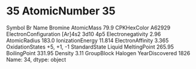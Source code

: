 # 35 AtomicNumber                           35
Symbol                                 Br
Name                              Bromine
AtomicMass                           79.9
CPKHexColor                        A62929
ElectronConfiguration    [Ar]4s2 3d10 4p5
Electronegativity                    2.96
AtomicRadius                        183.0
IonizationEnergy                   11.814
ElectronAffinity                    3.365
OxidationStates                +5, +1, -1
StandardState                      Liquid
MeltingPoint                       265.95
BoilingPoint                       331.95
Density                              3.11
GroupBlock                        Halogen
YearDiscovered                       1826
Name: 34, dtype: object